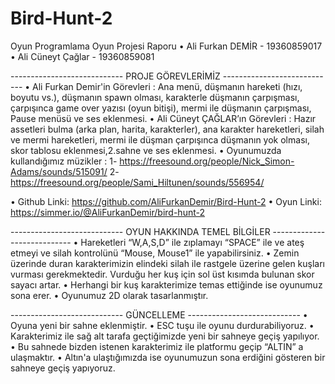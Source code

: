 # Bird-Hunt-2
Oyun Programlama Oyun Projesi Raporu
•  Ali Furkan DEMİR - 19360859017
•  Ali Cüneyt Çağlar - 19360859081

---------------------------- PROJE GÖREVLERİMİZ ----------------------------
•	Ali Furkan Demir'in Görevleri : Ana menü, düşmanın hareketi (hızı, boyutu vs.), düşmanın spawn olması, karakterle düşmanın çarpışması, çarpışınca game over yazısı (oyun bitişi), mermi ile düşmanın çarpışması, Pause menüsü ve ses eklenmesi.
• Ali Cüneyt ÇAĞLAR’ın Görevleri : Hazır assetleri bulma (arka plan, harita, karakterler), ana karakter hareketleri, silah ve mermi hareketleri, mermi ile düşman çarpışınca düşmanın yok olması, skor tablosu eklenmesi,2.sahne ve ses eklenmesi.
• Oyunumuzda kullandığımız müzikler :
1- https://freesound.org/people/Nick_Simon-Adams/sounds/515091/
2- https://freesound.org/people/Sami_Hiltunen/sounds/556954/

•  Github Linki: https://github.com/AliFurkanDemir/Bird-Hunt-2
•  Oyun Linki: https://simmer.io/@AliFurkanDemir/bird-hunt-2

---------------------------- OYUN HAKKINDA TEMEL BİLGİLER ----------------------------
• Hareketleri “W,A,S,D” ile zıplamayı “SPACE” ile ve ateş etmeyi ve silah kontrolünü “Mouse, Mouse1” ile yapabilirsiniz.
• Zemin üzerinde duran karakterimizin elindeki silah ile rastgele üzerine gelen kuşları vurması gerekmektedir. Vurduğu her kuş için sol üst kısımda bulunan skor sayacı artar.
• Herhangi bir kuş karakterimize temas ettiğinde ise oyunumuz sona erer. 
• Oyunumuz 2D olarak tasarlanmıştır.

---------------------------- GÜNCELLEME ----------------------------
•  Oyuna yeni bir sahne eklenmiştir.
•  ESC tuşu ile oyunu durdurabiliyoruz.
•  Karakterimiz ile sağ alt tarafa geçtiğimizde yeni bir sahneye geçiş yapılıyor.
•  Bu sahnede bizden istenen karakterimiz ile platformu geçip “ALTIN” a ulaşmaktır.
•  Altın'a ulaştığımızda ise oyunumuzun sona erdiğini gösteren bir sahneye geçiş yapıyoruz.


